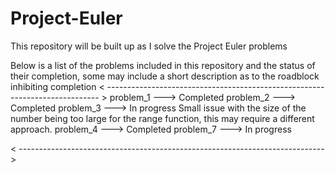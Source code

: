 # Project-Euler
This repository will be built up as I solve the Project Euler problems

Below is a list of the problems included in this repository and the status of
their completion, some may include a short description as to the roadblock
inhibiting completion
< ---------------------------------------------------------------------------- >
problem_1 ---> Completed
problem_2 ---> Completed
problem_3 ---> In progress
  Small issue with the size of the number being too large for the range
  function, this may require a different approach.
problem_4 ---> Completed
problem_7 ---> In progress

< ---------------------------------------------------------------------------- >
